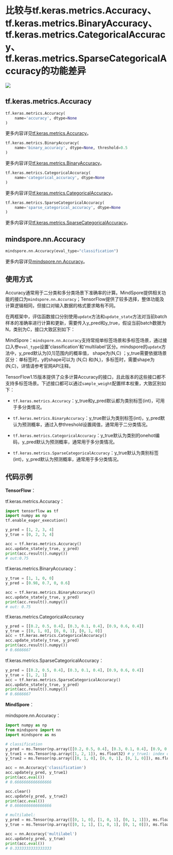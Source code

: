 # 比较与tf.keras.metrics.Accuracy、tf.keras.metrics.BinaryAccuracy、tf.keras.metrics.CategoricalAccuracy、tf.keras.metrics.SparseCategoricalAccuracy的功能差异

<a href="https://gitee.com/mindspore/docs/blob/r1.8/docs/mindspore/source_zh_cn/note/api_mapping/tensorflow_diff/metricAcc.md " target="_blank"><img src="https://mindspore-website.obs.cn-north-4.myhuaweicloud.com/website-images/master/resource/_static/logo_source.png"></a>

## tf.keras.metrics.Accuracy

```python
tf.keras.metrics.Accuracy(
    name='accuracy', dtype=None
)
```

更多内容详见[tf.keras.metrics.Accuracy](https://www.tensorflow.org/versions/r1.15/api_docs/python/tf/keras/metrics/Accuracy)。

```python
tf.keras.metrics.BinaryAccuracy(
    name='binary_accuracy', dtype=None, threshold=0.5
)
```

更多内容详见[tf.keras.metrics.BinaryAccuracy](https://www.tensorflow.org/versions/r1.15/api_docs/python/tf/keras/metrics/BinaryAccuracy)。

```python
tf.keras.metrics.CategoricalAccuracy(
    name='categorical_accuracy', dtype=None
)
```

更多内容详见[tf.keras.metrics.CategoricalAccuracy](https://www.tensorflow.org/versions/r1.15/api_docs/python/tf/keras/metrics/CategoricalAccuracy)。

```python
tf.keras.metrics.SparseCategoricalAccuracy(
    name='sparse_categorical_accuracy', dtype=None
)
```

更多内容详见[tf.keras.metrics.SparseCategoricalAccuracy](https://www.tensorflow.org/versions/r1.15/api_docs/python/tf/keras/metrics/SparseCategoricalAccuracy)。

## mindspore.nn.Accuracy

```python
mindspore.nn.Accuracy(eval_type="classification")
```

更多内容详见[mindspore.nn.Accuracy](https://mindspore.cn/docs/zh-CN/r1.8/api_python/nn/mindspore.nn.Accuracy.html#mindspore.nn.Accuracy)。

## 使用方式

Accuracy通常用于二分类和多分类场景下准确率的计算。MindSpore提供相关功能的接口为`mindspore.nn.Accuracy`；TensorFlow提供了较多选择，整体功能及计算逻辑相同，但接口对输入数据的格式要求略有不同。

在两框架中，评估函数接口分别使用`update`方法和`update_state`方法对当前batch样本的准确率进行计算和更新，需要传入y_pred和y_true，假设当前batch数据为N，类别为C，接口大致区别如下：

MindSpore：`mindspore.nn.Accuracy`支持常规单标签场景和多标签场景，通过接口入参`eval_type`设置'classification'和'multilabel'区分。mindspore的`update`方法中，y_pred默认为[0,1]范围内的概率值， shape为(N,C) ；y_true需要依据场景区分：单标签时，y的shape可以为 (N,C) 和(N,)，多标签时，需要shape为 (N,C)，详情请参考官网API注释。

TensorFlow1.15版本提供了众多计算Accuracy的接口，且此版本的这些接口都不支持多标签场景。下述接口都可以通过`sample_weight`配置样本权重，大致区别如下：

- `tf.keras.metrics.Accuracy`：y_true和y_pred默认都为类别标签(int)，可用于多分类情况。

- `tf.keras.metrics.BinaryAccuracy`：y_true默认为类别标签(int)，y_pred默认为预测概率，通过入参threshold设置阈值，通常用于二分类情况。

- `tf.keras.metrics.CategoricalAccuracy`：y_true默认为类别的onehot编码，y_pred默认为预测概率，通常用于多分类情况。

- `tf.keras.metrics.SparseCategoricalAccuracy`：y_true默认为类别标签(int)，y_pred默认为预测概率，通常用于多分类情况。

## 代码示例

**TensorFlow**：

 tf.keras.metrics.Accuracy：

```python
import tensorflow as tf
import numpy as np
tf.enable_eager_execution()

y_pred = [1, 2, 3, 4]
y_true = [0, 2, 3, 4]

acc = tf.keras.metrics.Accuracy()
acc.update_state(y_true, y_pred)
print(acc.result().numpy())
# out:0.75
```

tf.keras.metrics.BinaryAccuracy：

```python
y_true = [1, 1, 0, 0]
y_pred = [0.98, 0.7, 0, 0.6]

acc = tf.keras.metrics.BinaryAccuracy()
acc.update_state(y_true, y_pred)
print(acc.result().numpy())
# out: 0.75
```

tf.keras.metrics.CategoricalAccuracy

```python
y_pred = [[0.2, 0.5, 0.4], [0.3, 0.1, 0.4], [0.9, 0.6, 0.4]]
y_true = [[0, 1, 0], [0, 0, 1], [0, 1, 0]]
acc = tf.keras.metrics.CategoricalAccuracy()
acc.update_state(y_true, y_pred)
print(acc.result().numpy())
# 0.6666667
```

tf.keras.metrics.SparseCategoricalAccuracy：

```python
y_pred = [[0.2, 0.5, 0.4], [0.3, 0.1, 0.4], [0.9, 0.6, 0.4]]
y_true = [1, 2, 1]
acc = tf.keras.metrics.SparseCategoricalAccuracy()
acc.update_state(y_true, y_pred)
print(acc.result().numpy())
# 0.6666667
```

**MindSpore**：

mindspore.nn.Accuracy：

```python
import numpy as np
from mindspore import nn
import mindspore as ms

# classification
y_pred = ms.Tensor(np.array([[0.2, 0.5, 0.4], [0.3, 0.1, 0.4], [0.9, 0.6, 0.4]]), ms.float32) # 1 2 0
y_true1 = ms.Tensor(np.array([1, 2, 1]), ms.float32) # y_true1: index of category
y_true2 = ms.Tensor(np.array([[0, 1, 0], [0, 0, 1], [0, 1, 0]]), ms.float32) # y_true2: one hot encoding

acc = nn.Accuracy('classification')
acc.update(y_pred, y_true1)
print(acc.eval())
# 0.6666666666666666

acc.clear()
acc.update(y_pred, y_true2)
print(acc.eval())
# 0.6666666666666666

# multilabel:
y_pred = ms.Tensor(np.array([[0, 1, 0], [1, 0, 1], [0, 1, 1]]), ms.float32)
y_true = ms.Tensor(np.array([[0, 1, 1], [1, 0, 1], [0, 1, 0]]), ms.float32)

acc = nn.Accuracy('multilabel')
acc.update(y_pred, y_true)
print(acc.eval())
# 0.3333333333333333
```
